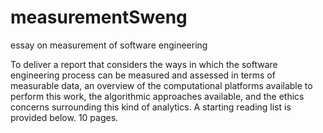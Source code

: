 # measurementSweng
essay on measurement of software engineering

To deliver a report that considers the ways in which the software engineering process can be measured and assessed in terms of measurable data, an overview of the computational platforms available to perform this work, the algorithmic approaches available, and the ethics concerns surrounding this kind of analytics. A starting reading list is provided below. 10 pages.
